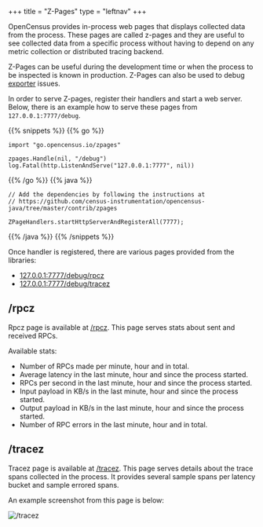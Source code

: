 +++
title = "Z-Pages"
type = "leftnav"
+++

OpenCensus provides in-process web pages that displays
collected data from the process. These pages are called z-pages
and they are useful to see collected data from a specific process
without having to depend on any metric collection or
distributed tracing backend.

Z-Pages can be useful during the development time or when
the process to be inspected is known in production.
Z-Pages can also be used to debug [exporter](/exporters) issues.

In order to serve Z-pages, register their handlers and
start a web server. Below, there is an example how to
serve these pages from `127.0.0.1:7777/debug`.


{{% snippets %}}
{{% go %}}
```
import "go.opencensus.io/zpages"

zpages.Handle(nil, "/debug")
log.Fatal(http.ListenAndServe("127.0.0.1:7777", nil))
```
{{% /go %}}
{{% java %}}
```
// Add the dependencies by following the instructions at
// https://github.com/census-instrumentation/opencensus-java/tree/master/contrib/zpages

ZPageHandlers.startHttpServerAndRegisterAll(7777);
```
{{% /java %}}
{{% /snippets %}}

Once handler is registered, there are various pages provided
from the libraries:

* [127.0.0.1:7777/debug/rpcz](http://127.0.0.1:7777/debug/rpcz)
* [127.0.0.1:7777/debug/tracez](http://127.0.0.1:7777/debug/tracez)

## /rpcz

Rpcz page is available at [/rpcz](http://127.0.0.1:7777/debug/rpcz).
This page serves stats about sent and received RPCs.

Available stats:

* Number of RPCs made per minute, hour and in total.
* Average latency in the last minute, hour and since the process started.
* RPCs per second in the last minute, hour and since the process started.
* Input payload in KB/s in the last minute, hour and since the process started.
* Output payload in KB/s in the last minute, hour and since the process started.
* Number of RPC errors in the last minute, hour and in total.

## /tracez

Tracez page is available at [/tracez](http://127.0.0.1:7777/debug/tracez).
This page serves details about the trace spans collected in the process.
It provides several sample spans per latency bucket and sample errored spans.

An example screenshot from this page is below:

![/tracez](/img/traceZ.png)
